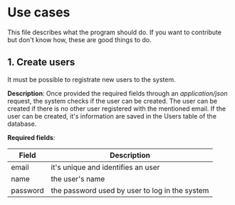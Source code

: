 # Use cases
  
This file describes what the program should do. If you want to 
contribute but don't know how, these are good things to do.

## 1. Create users

It must be possible to registrate new users to the system.

 __Description__: Once provided the required fields through an 
 _application/json_ request, the system checks if the user can 
 be created. The user can be created if there is no other user 
 registered with the mentioned email. If the user can be created, 
 it's information are saved in the Users table of the database.

__Required fields__:

| Field | Description |
| ----- | ------ |
| email |  it's unique and identifies an user |
| name | the user's name |
| password | the password used by user to log in the system